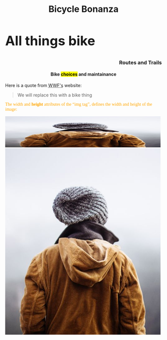 <!DOCTYPE html>
<html>

<head>
        <link rel="stylesheet" type="text/css" href="style/style.css" />

</head>

<body>

<h1 style="text-align:center;">Bicycle Bonanza</h1>
<h2 style="text-align:left;font-size:300%;">All things bike</h2>
<h3 style="text-align:right;">Routes and Trails</h3>
<h4 style="text-align:center;">Bike  <mark>choices</mark> and maintainance</h4>

<p>Here is a quote from <abbr title="World Wildlife Fund">WWF's</abbr> website:</p>
<blockquote cite="http://www.worldwildlife.org/who/index.html">
We will replace this with a bike thing 

</blockquote>
<!-- Make sure you leave instructions here -->


<p title="TOFFEE" style="color:rgb(255, 165, 0);font-family:verdana;">The width and <b>height</b> attributes of the <q>img tag</q>, defines the width and height of the image:</p>

<img src="images/img_girl.jpg" width="500" height="100" alt="girl with a hat">
 <img src="images/img_girl.jpg" title="Girl with a hat" alt="Girl with a jacket"> 
 
 

</body>
</html>